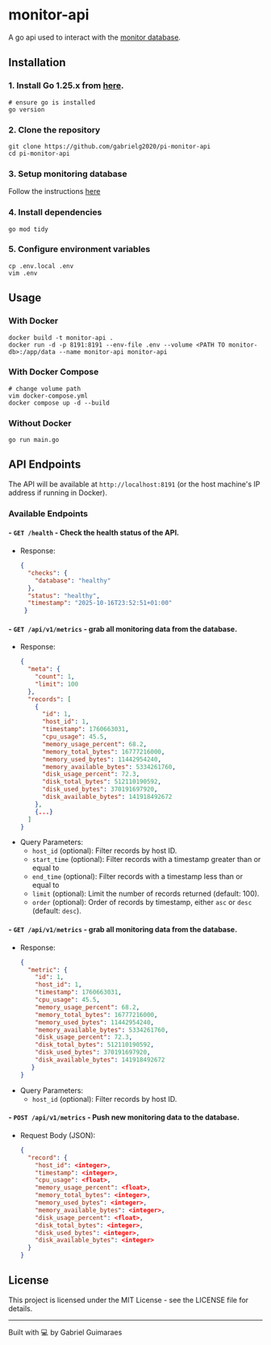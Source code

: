 # monitor-api

A go api used to interact with the [monitor database](https://github.com/gabrielg2020/monitor-db).

## Installation

### 1. Install Go 1.25.x from [here](https://golang.org/dl/).

    # ensure go is installed
    go version

### 2. Clone the repository

    git clone https://github.com/gabrielg2020/pi-monitor-api
    cd pi-monitor-api

### 3. Setup monitoring database

Follow the instructions [here](https://github.com/gabrielg2020/monitor-db)

### 4. Install dependencies

    go mod tidy

### 5. Configure environment variables

    cp .env.local .env
    vim .env

## Usage

### With Docker

    docker build -t monitor-api .
    docker run -d -p 8191:8191 --env-file .env --volume <PATH TO monitor-db>:/app/data --name monitor-api monitor-api

### With Docker Compose
    
    # change volume path
    vim docker-compose.yml
    docker compose up -d --build

### Without Docker

    go run main.go

## API Endpoints

The API will be available at `http://localhost:8191` (or the host machine's IP address if running in Docker).

### Available Endpoints

#### - `GET /health` - Check the health status of the API.
  - Response:
    ```json
    {
      "checks": {
        "database": "healthy"
      },
      "status": "healthy",
      "timestamp": "2025-10-16T23:52:51+01:00"
     }
    ```

#### - `GET /api/v1/metrics` - grab all monitoring data from the database.
  - Response:
    ```json
    {
      "meta": {
        "count": 1,
        "limit": 100
      },
      "records": [
        {
          "id": 1,
          "host_id": 1,
          "timestamp": 1760663031,
          "cpu_usage": 45.5,
          "memory_usage_percent": 68.2,
          "memory_total_bytes": 16777216000,
          "memory_used_bytes": 11442954240,
          "memory_available_bytes": 5334261760,
          "disk_usage_percent": 72.3,
          "disk_total_bytes": 512110190592,
          "disk_used_bytes": 370191697920,
          "disk_available_bytes": 141918492672
        },
        {...}
      ]
    }
    ```
  - Query Parameters:
    - `host_id` (optional): Filter records by host ID.
    - `start_time` (optional): Filter records with a timestamp greater than or equal to
    - `end_time` (optional): Filter records with a timestamp less than or equal to
    - `limit` (optional): Limit the number of records returned (default: 100).
    - `order` (optional): Order of records by timestamp, either `asc` or `desc` (default: `desc`).

#### - `GET /api/v1/metrics` - grab all monitoring data from the database.
- Response:
  ```json
  {
    "metric": {
      "id": 1,
      "host_id": 1,
      "timestamp": 1760663031,
      "cpu_usage": 45.5,
      "memory_usage_percent": 68.2,
      "memory_total_bytes": 16777216000,
      "memory_used_bytes": 11442954240,
      "memory_available_bytes": 5334261760,
      "disk_usage_percent": 72.3,
      "disk_total_bytes": 512110190592,
      "disk_used_bytes": 370191697920,
      "disk_available_bytes": 141918492672
     }
  }
  ```
- Query Parameters:
    - `host_id` (optional): Filter records by host ID.

#### - `POST /api/v1/metrics` - Push new monitoring data to the database.
  - Request Body (JSON):
    ```json
    {
      "record": {
        "host_id": <integer>,
        "timestamp": <integer>,
        "cpu_usage": <float>,
        "memory_usage_percent": <float>,
        "memory_total_bytes": <integer>,
        "memory_used_bytes": <integer>,
        "memory_available_bytes": <integer>,
        "disk_usage_percent": <float>,
        "disk_total_bytes": <integer>,
        "disk_used_bytes": <integer>,
        "disk_available_bytes": <integer>
      }
    }
    ```

## License

This project is licensed under the MIT License - see the LICENSE file for details.

---

Built with 💻 by Gabriel Guimaraes
